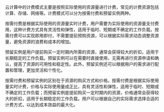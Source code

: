 云计算中的计费模式主要是按照实际使用的资源量进行计费，常见的计费资源包括计算、存储、网络等。计费模式可以分为按需付费和预留实例两种。

按需付费是根据实际使用的资源量实时计费，用户需要为实际使用的资源量支付费用，这种计费方式具有灵活性和弹性，适用于临时、短期或不确定的工作负载。按需付费可以实现即用即付，不需要提前预购资源，可以根据实际需求动态调整资源量，避免资源的浪费和成本的增加。

预留实例是用户提前购买一定时期内所需的资源，通常会获得较大的折扣，适用于长期稳定的工作负载。预留实例可以在需要时直接使用，无需再进行资源申请和确认，提高了资源的可用性和稳定性。此外，预留实例还可以根据用户的需求进行配置和管理，更加灵活和个性化。

按需付费和预留实例的区别在于资源的购买方式和价格。按需付费是根据实际使用量实时计费，价格与实际使用量成正比，具有灵活性和弹性，适用于临时、短期或不确定的工作负载；而预留实例是提前购买一定时期内的资源，价格通常会获得较大的折扣，适用于长期稳定的工作负载。用户可以根据自己的实际需求选择合适的计费方式，以达到成本效益的最大化。

